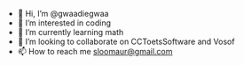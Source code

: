 - 👋 Hi, I’m @gwaadiegwaa
- 👀 I’m interested in coding
- 🌱 I’m currently learning math
- 💞️ I’m looking to collaborate on CCToetsSoftware and Vosof
- 📫 How to reach me sloomaur@gmail.com

<!---
gwaadiegwaa/gwaadiegwaa is a ✨ special ✨ repository because its `README.md` (this file) appears on your GitHub profile.
You can click the Preview link to take a look at your changes.
--->
